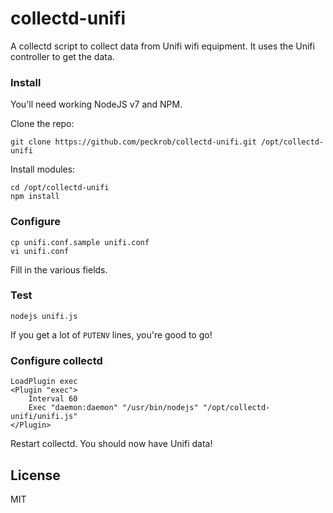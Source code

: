 # collectd-unifi

A collectd script to collect data from Unifi wifi equipment. It uses the Unifi
controller to get the data.

### Install

You'll need working NodeJS v7 and NPM.

Clone the repo:

```
git clone https://github.com/peckrob/collectd-unifi.git /opt/collectd-unifi
```

Install modules:

```
cd /opt/collectd-unifi
npm install
```

### Configure

```
cp unifi.conf.sample unifi.conf
vi unifi.conf
```

Fill in the various fields.

### Test

```
nodejs unifi.js
```

If you get a lot of `PUTENV` lines, you're good to go!

### Configure collectd

```
LoadPlugin exec
<Plugin "exec">
	Interval 60
    Exec "daemon:daemon" "/usr/bin/nodejs" "/opt/collectd-unifi/unifi.js"
</Plugin>
```

Restart collectd. You should now have Unifi data!

## License

MIT

